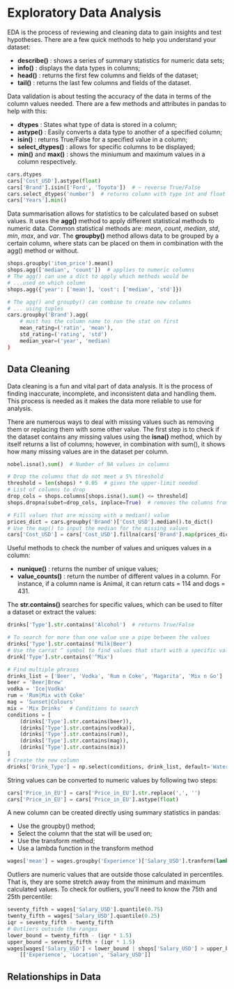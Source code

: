 # Exploratory Data Analysis
EDA is the process of reviewing and cleaning data to gain insights and test hypotheses.
There are a few quick methods to help you understand your dataset:
- __describe()__ : shows a series of summary statistics for numeric data sets;
- __info()__ : displays the data types in columns;
- __head()__ : returns the first few columns and fields of the dataset;
- __tail()__ : returns the last few columns and fields of the dataset.

Data validation is about testing the accuracy of the data in terms of the column values needed. There are a few methods and attributes in pandas to help with this:
- __dtypes__ : States what type of data is stored in a column;
- __astype()__ : Easily converts a data type to another of a specified column;
- __isin()__ : returns True/False for a specified value in a column;
- __select_dtypes()__ : allows for specific columns to be displayed;
- __min()__ and __max()__ : shows the miniumum and maximum values in a column respectively.
```python
cars.dtypes
cars['Cost_USD'].astype(float)
cars['Brand'].isin(['Ford', 'Toyota'])  # ~ reverse True/False
cars.select_dtypes('number')  # returns column with type int and float
cars['Years'].min()
```

Data summarisation allows for statistics to be calculated based on subset values. It uses the **agg()** method to apply different statistical methods to numeric data. Common statistical methods are: *mean*, *count*, *median*, *std*, *min*, *max*, and *var*. The **groupby()** method allows data to be grouped by a certain column, where stats can be placed on them in combination with the agg() method or without.
```python
shops.groupby('item_price').mean()
shops.agg(['median', 'count'])  # applies to numeric columns
# The agg() can use a dict to apply which methods would be 
# ...used on which column
shops.agg({'year': ['mean'], 'cost': ['median', 'std']})

# The agg() and groupby() can combine to create new columns
# ... using tuples
cars.groupby('Brand').agg(
    # must has the column name to run the stat on first
    mean_rating=('ratin', 'mean'),
    std_rating=('rating', 'std')
    median_year=('year', 'median)
)
```

## Data Cleaning
Data cleaning is a fun and vital part of data analysis. It is the process of finding inaccurate, incomplete, and inconsistent data and handling them. This process is needed as it makes the data more reliable to use for analysis.

There are numerous ways to deal with missing values such as removing them or replacing them with some other value. The first step is to check if the dataset contains any missing values using the **isna()** method, which by itself returns a list of columns; however, in combination with sum(), it shows how many missing values are in the dataset per column.
```python
nobel.isna().sum()  # Number of NA values in columns

# Drop the columns that do not meet a 5% threshold
threshold = len(shops) * 0.05  # gives the upper-limit needed
# List of columns to drop
drop_cols = shops.columns[shops.isna().sum() <= threshold]
shops.dropna(subet=drop_cols, inplace=True)  # removes the columns from the dataset

# Fill values that are missing with a median() value
prices_dict = cars.groupby('Brand')['Cost_USD'].median().to_dict()
# Use the map() to input the median for the missing values
cars['Cost_USD'] = cars['Cost_USD'].fillna(cars['Brand'].map(prices_dict))
```

Useful methods to check the number of values and uniques values in a column:
- __nunique()__ : returns the number of unique values;
- __value_counts()__ : return the number of different values in a column. For instance, if a column name is Animal, it can return cats = 114 and dogs = 431.

The **str.contains()** searches for specific values, which can be used to filter a dataset or extract the values:
```python
drinks['Type'].str.contains('Alcohol')  # returns True/False 

# To search for more than one value use a pipe between the values
drinks['Type'].str.contains('Milk|Beer')
# Use the carrat ^ symbol to find values that start with a specific value
drink['Type'].str.contains('^Mix')

# Find multiple phrases
drinks_list = ['Beer', 'Vodka', 'Rum n Coke', 'Magarita', 'Mix n Go']
beer = 'Beer|Brew'
vodka = 'Ice|Vodka'
rum = 'Rum|Mix with Coke'
mag = 'Sunset|Colours'
mix = 'Mix Drinks'  # Conditions to search
conditions = [
    (drinks['Type'].str.contains(beer)),
    (drinks['Type'].str.contains(vodka)),
    (drinks['Type'].str.contains(rum)),
    (drinks['Type'].str.contains(mag)),
    (drinks['Type'].str.contains(mix))
]
# Create the new column
drinks['Drink_Type'] = np.select(conditions, drink_list, default='Water')
```

String values can be converted to numeric values by following two steps:
```python
cars['Price_in_EU'] = cars['Price_in_EU'].str.replace(',', '')
cars['Price_in_EU'] = cars['Price_in_EU'].astype(float)
```

A new column can be created directly using summary statistics in pandas:
- Use the groupby() method;
- Select the column that the stat will be used on;
- Use the transform method;
- Use a lambda function in the transform method
```python
wages['mean'] = wages.groupby('Experience')['Salary_USD'].tranform(lambda x: x.mean())
```

Outliers are numeric values that are outside those calculated in percentiles. That is, they are some stretch away from the minimum and maximum calculated values. To check for outliers, you'll need to know the 75th and 25th percentile:
```python
seventy_fifth = wages['Salary_USD'].quantile(0.75)
twenty_fifth = wages['Salary_USD'].quantile(0.25)
iqr = seventy_fifth - twenty_fifth
# Outliers outside the ranges
lower_bound = twenty_fifth - (iqr * 1.5)
upper_bound = seventy_fifth + (iqr * 1.5)
wages[wages['Salary_USD'] < lower_bound | shops['Salary_USD'] > upper_bound] \
    [['Experience', 'Location', 'Salary_USD']]
```

## Relationships in Data